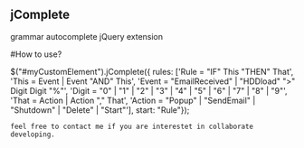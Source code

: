 ## jComplete
grammar autocomplete jQuery extension

#How to use?

$("#myCustomElement").jComplete({
        rules: ['Rule = "IF" This "THEN" That', 
						  'This = Event | Event "AND" This', 
						  'Event = "EmailReceived" | "HDDload" ">" Digit Digit "%"', 
						  'Digit =  "0" | "1" | "2" | "3" | "4" | "5" | "6" | "7" | "8" | "9"',
						  'That =  Action | Action "," That', 
						  'Action = "Popup" | "SendEmail" | "Shutdown" | "Delete" | "Start"'],
				start: "Rule"});
				
	feel free to contact me if you are interestet in collaborate developing.
